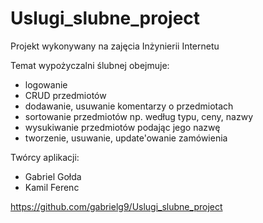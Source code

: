 # Uslugi_slubne_project

Projekt wykonywany na zajęcia Inżynierii Internetu

Temat wypożyczalni ślubnej obejmuje:
- logowanie
- CRUD przedmiotów
- dodawanie, usuwanie komentarzy o przedmiotach
- sortowanie przedmiotów np. według typu, ceny, nazwy
- wysukiwanie przedmiotów podając jego nazwę
- tworzenie, usuwanie, update'owanie zamówienia

Twórcy aplikacji:
- Gabriel Gołda
- Kamil Ferenc

https://github.com/gabrielg9/Uslugi_slubne_project
